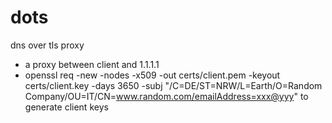# dots
dns over tls proxy

- a proxy between client and 1.1.1.1
- openssl req -new -nodes -x509 -out certs/client.pem -keyout certs/client.key -days 3650 -subj "/C=DE/ST=NRW/L=Earth/O=Random Company/OU=IT/CN=www.random.com/emailAddress=xxx@yyy" to generate client keys
